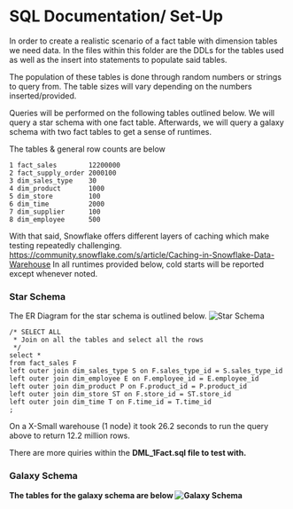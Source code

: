 # SQL Documentation/ Set-Up
In order to create a realistic scenario of a fact table with dimension tables we need data. In the files within this folder are the DDLs for the tables used as well as the insert into statements to populate said tables. 

The population of these tables is done through random numbers or strings to query from. The table sizes will vary depending on the numbers inserted/provided.

Queries will be performed on the following tables outlined below. We will query a star schema with one fact table. Afterwards, we will query a galaxy schema with two fact tables to get a sense of runtimes.

The tables & general row counts are below
```
1 fact_sales        12200000
2 fact_supply_order 2000100
3 dim_sales_type    30
4 dim_product       1000
5 dim_store         100
6 dim_time          2000
7 dim_supplier      100
8 dim_employee      500
```

With that said, Snowflake offers different layers of caching which make testing repeatedly challenging.
https://community.snowflake.com/s/article/Caching-in-Snowflake-Data-Warehouse
In all runtimes provided below, cold starts will be reported except whenever noted.


### Star Schema
The ER Diagram for the star schema is outlined below.
![Star Schema](https://github.com/mariusndini/SQLQueryReports/blob/master/img/star.png)

```
/* SELECT ALL
 * Join on all the tables and select all the rows
 */
select *
from fact_sales F
left outer join dim_sales_type S on F.sales_type_id = S.sales_type_id
left outer join dim_employee E on F.employee_id = E.employee_id
left outer join dim_product P on F.product_id = P.product_id
left outer join dim_store ST on F.store_id = ST.store_id
left outer join dim_time T on F.time_id = T.time_id
;
```
On a X-Small warehouse (1 node) it took 26.2 seconds to run the query above to return 12.2 million rows. 

There are more quiries within the <B>DML_1Fact.sql<B> file to test with.


### Galaxy Schema
The tables for the galaxy schema are below
![Galaxy Schema](https://github.com/mariusndini/SQLQueryReports/blob/master/img/galaxy.png)





